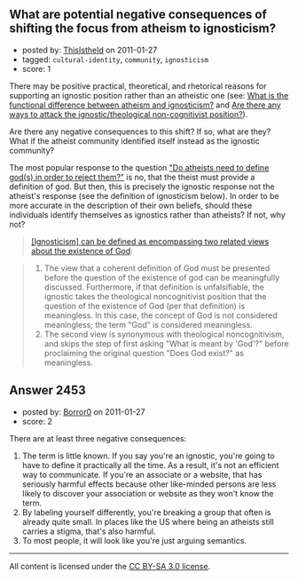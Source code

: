 ## What are potential negative consequences of shifting the focus from atheism to ignosticism?

- posted by: [ThisIstheId](https://stackexchange.com/users/-1/404-thisistheid) on 2011-01-27
- tagged: `cultural-identity`, `community`, `ignosticism`
- score: 1

There may be positive practical, theoretical, and rhetorical reasons for supporting an ignostic position rather than an atheistic one (see: [What is the functional difference between atheism and ignosticism?][1] and [Are there any ways to attack the ignostic/theological non-cognitivist position?][2]).

Are there any negative consequences to this shift? If so, what are they? What if the atheist community identified itself instead as the ignostic community? 

The most popular response to the question ["Do atheists need to define god(s) in order to reject them?"][3] is no, that the theist must provide a definition of god. But then, this is precisely the ignostic response not the atheist's response (see the definition of ignosticism below). In order to be more accurate in the description of their own beliefs, should these individuals identify themselves as ignostics rather than atheists? If not, why not?

>[[Ignosticism] can be defined as encompassing two related views about the existence of God][4]:

> 1. The view that a coherent definition of God must be presented before the question of the existence of god can be meaningfully discussed. Furthermore, if that definition is unfalsifiable, the ignostic takes the theological noncognitivist position that the question of the existence of God (per that definition) is meaningless. In this case, the concept of God is not considered meaningless; the term "God" is considered meaningless.
> 2. The second view is synonymous with theological noncognitivism, and skips the step of first asking "What is meant by 'God'?" before proclaiming the original question "Does God exist?" as meaningless.


  [1]: http://atheism.stackexchange.com/questions/2195/what-is-the-functional-difference-between-atheism-and-ignosticism
  [2]: http://atheism.stackexchange.com/questions/2450/are-there-any-ways-to-attack-the-ignostic-theological-non-cognitivist-position
  [3]: http://atheism.stackexchange.com/questions/1453/do-atheists-need-to-define-gods-in-order-to-reject-them
  [4]: http://en.wikipedia.org/wiki/Ignosticism


## Answer 2453

- posted by: [Borror0](https://stackexchange.com/users/-1/484-borror0) on 2011-01-27
- score: 2

<p>There are at least three negative consequences:</p>

<ol>
<li>The term is little known. If you say you're an ignostic, you're going to have to define it practically all the time. As a result, it's not an efficient way to communicate. If you're an associate or a website, that has seriously harmful effects because other like-minded persons are less likely to discover your association or website as they won't know the term. </li>
<li>By labeling yourself differently, you're breaking a group that often is already quite small. In places like the US where being an atheists still carries a stigma, that's also  harmful. </li>
<li>To most people, it will look like you're just arguing semantics. </li>
</ol>




---

All content is licensed under the [CC BY-SA 3.0 license](https://creativecommons.org/licenses/by-sa/3.0/).

